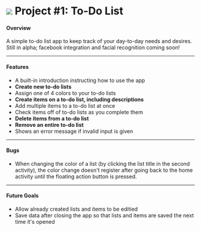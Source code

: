 # ![](https://ga-dash.s3.amazonaws.com/production/assets/logo-9f88ae6c9c3871690e33280fcf557f33.png) Project #1: To-Do List

#### Overview

A simple to-do list app to keep track of your day-to-day needs and desires. Still in alpha; facebook integration and facial recognition coming soon!


---

#### Features

- A built-in introduction instructing how to use the app
- **Create new to-do lists**
- Assign one of 4 colors to your to-do lists
- **Create items on a to-do list, including descriptions**
- Add multiple items to a to-do list at once
- Check items off of to-do lists as you complete them
- **Delete items from a to-do list**
- **Remove an entire to-do list**
- Shows an error message if invalid input is given


---

#### Bugs

- When changing the color of a list (by clicking the list title in the second activity), the color change doesn't register after going back to the home activity until the floating action button is pressed.


---

#### Future Goals

- Allow already created lists and items to be editied
- Save data after closing the app so that lists and items are saved the next time it's opened
